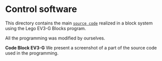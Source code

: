 Control software
====

This directory contains the main [`source code`](https://github.com/csvprobotica/HypeTech/blob/main/src/HypeTech_V2.ev3) realized in a block system using the Lego EV3-G Blocks program.

All the programming was modified by ourselves.

**Code Block EV3-G**
We present a screenshot of a part of the source code used in the programming.

